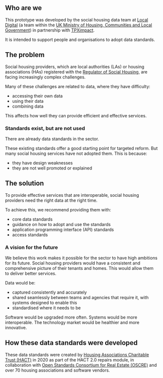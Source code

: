 ## Who are we

This prototype was developed by the social housing data team at [Local Digital](https://www.localdigital.gov.uk/) (a team within the [UK Ministry of Housing, Communities and Local Government](https://www.gov.uk/government/organisations/ministry-of-housing-communities-local-government)) in partnership with [TPXimpact](https://www.tpximpact.com/). 

It is intended to support people and organisations to adopt data standards.

## The problem

Social housing providers, which are local authorities (LAs) or housing associations (HAs) registered with the [Regulator of Social Housing](https://www.gov.uk/government/organisations/regulator-of-social-housing), are facing increasingly complex challenges. 

Many of these challenges are related to data, where they have difficulty:

* accessing their own data  
* using their data   
* combining data

This affects how well they can provide efficient and effective services.

### Standards exist, but are not used

There are already data standards in the sector. 

These existing standards offer a good starting point for targeted reform. But many social housing services have not adopted them. This is because:

* they have design weaknesses  
* they are not well promoted or explained

## The solution

To provide effective services that are interoperable, social housing providers need the right data at the right time. 

To achieve this, we recommend providing them with:

* core data standards  
* guidance on how to adopt and use the standards  
* application programming interface (API) standards  
* access standards

### A vision for the future

We believe this work makes it possible for the sector to have high ambitions for its future. Social housing providers would have a consistent and comprehensive picture of their tenants and homes. This would allow them to deliver better services.

Data would be:

* captured consistently and accurately  
* shared seamlessly between teams and agencies that require it, with systems designed to enable this  
* standardised where it needs to be

Software would be upgraded more often. Systems would be more interoperable. The technology market would be healthier and more innovative.

## How these data standards were developed

These data standards were created by [Housing Associations Charitable Trust (HACT)](https://hact.org.uk/) in 2020 as part of the HACT 2.0 repairs module, in collaboration with [Open Standards Consortium for Real Estate (OSCRE)](https://www.oscre.org/) and over 70 housing associations and software vendors.

